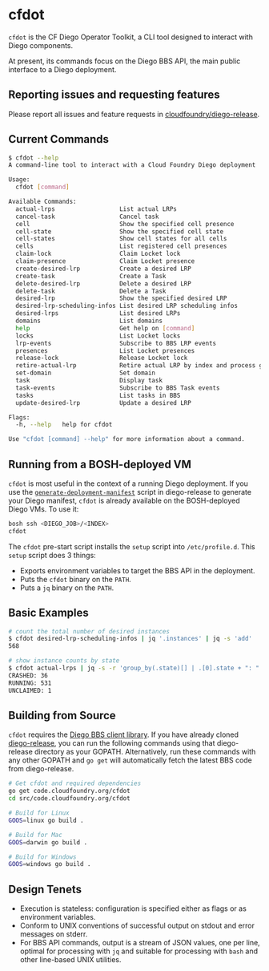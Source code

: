 # cfdot

`cfdot` is the CF Diego Operator Toolkit, a CLI tool designed to interact with
Diego components.

At present, its commands focus on the Diego BBS API, the main public interface
to a Diego deployment.

## Reporting issues and requesting features

Please report all issues and feature requests in [cloudfoundry/diego-release](https://github.com/cloudfoundry/diego-release/issues).


## Current Commands

```bash
$ cfdot --help
A command-line tool to interact with a Cloud Foundry Diego deployment

Usage:
  cfdot [command]

Available Commands:
  actual-lrps                  List actual LRPs
  cancel-task                  Cancel task
  cell                         Show the specified cell presence
  cell-state                   Show the specified cell state
  cell-states                  Show cell states for all cells
  cells                        List registered cell presences
  claim-lock                   Claim Locket lock
  claim-presence               Claim Locket presence
  create-desired-lrp           Create a desired LRP
  create-task                  Create a Task
  delete-desired-lrp           Delete a desired LRP
  delete-task                  Delete a Task
  desired-lrp                  Show the specified desired LRP
  desired-lrp-scheduling-infos List desired LRP scheduling infos
  desired-lrps                 List desired LRPs
  domains                      List domains
  help                         Get help on [command]
  locks                        List Locket locks
  lrp-events                   Subscribe to BBS LRP events
  presences                    List Locket presences
  release-lock                 Release Locket lock
  retire-actual-lrp            Retire actual LRP by index and process guid
  set-domain                   Set domain
  task                         Display task
  task-events                  Subscribe to BBS Task events
  tasks                        List tasks in BBS
  update-desired-lrp           Update a desired LRP

Flags:
  -h, --help   help for cfdot

Use "cfdot [command] --help" for more information about a command.

```

## Running from a BOSH-deployed VM

`cfdot` is most useful in the context of a running Diego deployment.  If you
use the [`generate-deployment-manifest`](https://github.com/cloudfoundry/diego-release/blob/master/scripts/generate-deployment-manifest)
script in diego-release to generate your Diego manifest, `cfdot` is already
available on the BOSH-deployed Diego VMs. To use it:

```bash
bosh ssh <DIEGO_JOB>/<INDEX>
cfdot
```

The `cfdot` pre-start script installs the `setup` script into `/etc/profile.d`.
This `setup` script does 3 things:

- Exports environment variables to target the BBS API in the deployment.
- Puts the `cfdot` binary on the `PATH`.
- Puts a `jq` binary on the `PATH`.

## Basic Examples

```bash
# count the total number of desired instances
$ cfdot desired-lrp-scheduling-infos | jq '.instances' | jq -s 'add'
568

# show instance counts by state
$ cfdot actual-lrps | jq -s -r 'group_by(.state)[] | .[0].state + ": " + (length | tostring)'
CRASHED: 36
RUNNING: 531
UNCLAIMED: 1
```

## Building from Source

`cfdot` requires the [Diego BBS client library](https://github.com/cloudfoundry/bbs).
If you have already cloned [diego-release](https://github.com/cloudfoundry/diego-release),
you can run the following commands using that diego-release directory as your
GOPATH.  Alternatively, run these commands with any other GOPATH and `go get`
will automatically fetch the latest BBS code from diego-release.

```bash
# Get cfdot and required dependencies
go get code.cloudfoundry.org/cfdot
cd src/code.cloudfoundry.org/cfdot

# Build for Linux
GOOS=linux go build .

# Build for Mac
GOOS=darwin go build .

# Build for Windows
GOOS=windows go build .
```

## Design Tenets

- Execution is stateless: configuration is specified either as flags or as environment variables.
- Conform to UNIX conventions of successful output on stdout and error messages on stderr.
- For BBS API commands, output is a stream of JSON values, one per line, optimal for processing with `jq` and suitable for processing with `bash` and other line-based UNIX utilities.
